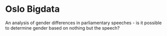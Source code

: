 # Oslo Bigdata

An analysis of gender differences in parliamentary speeches - is it possible to determine gender based on nothing but the speech?